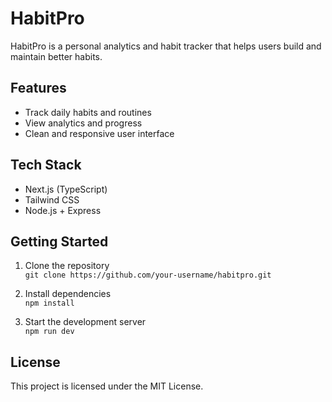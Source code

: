 # HabitPro

HabitPro is a personal analytics and habit tracker that helps users build and maintain better habits.

## Features

- Track daily habits and routines
- View analytics and progress
- Clean and responsive user interface

## Tech Stack

- Next.js (TypeScript)
- Tailwind CSS
- Node.js + Express

## Getting Started

1. Clone the repository  
`git clone https://github.com/your-username/habitpro.git`

2. Install dependencies  
`npm install`

3. Start the development server  
`npm run dev`

## License

This project is licensed under the MIT License.
